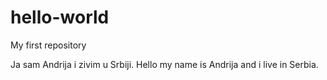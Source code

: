 # hello-world
My first repository


Ja sam Andrija i zivim u Srbiji.
Hello my name is Andrija and i live in Serbia.
